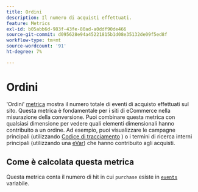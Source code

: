 ```yaml
---
title: Ordini
description: Il numero di acquisti effettuati.
feature: Metrics
exl-id: b05abb6d-983f-43fe-80ad-a0ddf90de466
source-git-commit: d095628e94a45221815b1d08e35132de09f5ed8f
workflow-type: tm+mt
source-wordcount: '91'
ht-degree: 7%

---
```


# Ordini

&#39;Ordini&#39; [metrica](overview.md) mostra il numero totale di eventi di acquisto effettuati sul sito. Questa metrica è fondamentale per i siti di eCommerce nella misurazione della conversione. Puoi combinare questa metrica con qualsiasi dimensione per vedere quali elementi dimensionali hanno contribuito a un ordine. Ad esempio, puoi visualizzare le campagne principali (utilizzando [Codice di tracciamento](../dimensions/tracking-code.md) ) o i termini di ricerca interni principali (utilizzando una [eVar](../dimensions/evar.md)) che hanno contribuito agli acquisti.

## Come è calcolata questa metrica

Questa metrica conta il numero di hit in cui `purchase` esiste in [`events`](/help/implement/vars/page-vars/events/events-overview.md) variabile.
